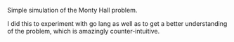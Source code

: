 Simple simulation of the Monty Hall problem.

I did this to experiment with go lang as well as to get a better understanding of the problem, which is amazingly counter-intuitive.
